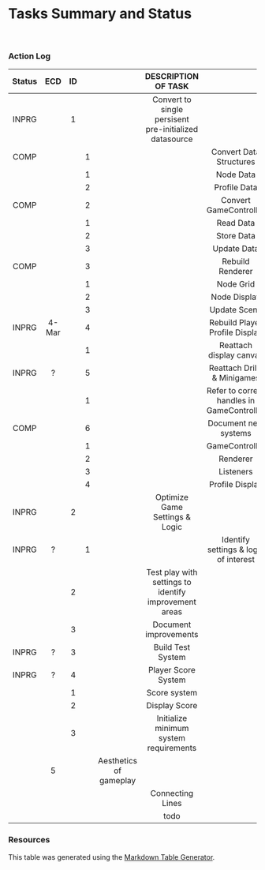 # Tasks Summary and Status

<br />

### Action Log

**Status**|**ECD**|**ID**| | |**DESCRIPTION OF TASK**| | |**Person**
:-----:|:-----:|:-----:|:-----:|:-----:|:-----:|:-----:|:-----:|:-----:
INPRG| |1| | |Convert to single persisent pre-initialized datasource| | | 
COMP| | |1| | |Convert Data Structures| |Brighid
 | | | |1| | |Node Data| 
 | | | |2| | |Profile Data| 
COMP| | |2| | |Convert GameController| |Brighid
 | | | |1| | |Read Data| 
 | | | |2| | |Store Data| 
 | | | |3| | |Update Data| 
COMP| | |3| | |Rebuild Renderer| |Brighid
 | | | |1| | |Node Grid| 
 | | | |2| | |Node Display| 
 | | | |3| | |Update Scene| 
INPRG|4-Mar| |4| | |Rebuild Player Profile Display| |Yong
 | | | |1| | |Reattach display canvas| 
INPRG|?| |5| | |Reattach Drills & Minigames| |Andrew
 | | | |1| | |Refer to correct handles in GameController| 
COMP| | |6| | |Document new systems| |Brighid
 | | | |1| | |GameController| 
 | | | |2| | |Renderer| 
 | | | |3| | |Listeners| 
 | | | |4| | |Profile Display| 
INPRG| |2| | |Optimize Game Settings & Logic| | |Team
INPRG|?| |1| | |Identify settings & logic of interest| | 
 | | |2| | |Test play with settings to identify improvement areas| | 
 | | |3| | |Document improvements| | 
INPRG|?|3| | |Build Test System| | |Brighid
INPRG|?|4| | |Player Score System| | |Brighid
 | | |1| | |Score system| | 
 | | |2| | |Display Score| | 
 | | |3| | |Initialize minimum system requirements| | 
 | |5| | |Aesthetics of gameplay| | |
 | | | | | |Connecting Lines| | 
 | | | | | |todo| | 

 ### Resources
 This table was generated using the [Markdown Table Generator](https://jakebathman.github.io/Markdown-Table-Generator/).